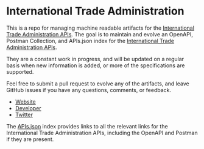 # International Trade AdministrationThis is a repo for managing machine readable artifacts for the [International Trade Administration APIs](http://trade.gov/). The goal is to maintain and evolve an OpenAPI, Postman Collection, and APIs.json index for the [International Trade Administration APIs](http://trade.gov/).They are a constant work in progress, and will be updated on a regular basis when new information is added, or more of the specifications are supported.Feel free to submit a pull request to evolve any of the artifacts, and leave GitHub issues if you have any questions, comments, or feedback.- [Website](http://trade.gov/)- [Developer](http://trade.gov/)- [Twitter](https://twitter.com/TradeGov)The [APIs.json](https://github.com/api-evangelist/international-trade-administration/blob/master/apis.json) index provides links to all the relevant links for the International Trade Administration APIs, including the OpenAPI and Postman if they are present.